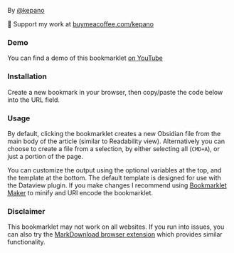 By [@kepano](https://www.twitter.com/kepano)

🎉 Support my work at [buymeacoffee.com/kepano](https://www.buymeacoffee.com/kepano)

### Demo
You can find a demo of this bookmarklet [on YouTube](https://www.youtube.com/watch?v=Vy1MdjickAI)

### Installation
Create a new bookmark in your browser, then copy/paste the code below into the URL field.

### Usage
By default, clicking the bookmarklet creates a new Obsidian file from the main body of the article (similar to Readability view). Alternatively you can choose to create a file from a selection, by either selecting all (`CMD+A`), or just a portion of the page.

You can customize the output using the optional variables at the top, and the template at the bottom. The default template is designed for use with the Dataview plugin. If you make changes I recommend using [Bookmarklet Maker](https://caiorss.github.io/bookmarklet-maker/) to minify and URI encode the bookmarklet.

### Disclaimer

This bookmarklet may not work on all websites. If you run into issues, you can also try the [MarkDownload browser extension](https://forum.obsidian.md/t/markdownload-markdown-web-clipper/173) which provides similar functionality.